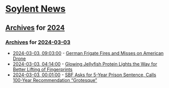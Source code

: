 # [Soylent News](../../../README.md)

## [Archives](../../index.md) for [2024](../index.md)

### [Archives](../../index.md) for [2024-03-03](index.md)

* [2024-03-03, 09:03:00](https://soylentnews.org/article.pl?sid=24/03/01/0813237&from=rss) - [German Frigate Fires and Misses on American Drone](https://soylentnews.org/article.pl?sid=24/03/01/0813237&from=rss)
* [2024-03-03, 04:14:00](https://soylentnews.org/article.pl?sid=24/03/01/086223&from=rss) - [Glowing Jellyfish Protein Lights the Way for Better Lifting of Fingerprints](https://soylentnews.org/article.pl?sid=24/03/01/086223&from=rss)
* [2024-03-03, 00:01:00](https://soylentnews.org/article.pl?sid=24/03/01/0759250&from=rss) - [SBF Asks for 5-Year Prison Sentence, Calls 100-Year Recommendation “Grotesque”](https://soylentnews.org/article.pl?sid=24/03/01/0759250&from=rss)
